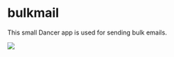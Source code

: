 # bulkmail

This small Dancer app is used for sending bulk emails.

[![](https://mermaid.ink/img/eyJjb2RlIjoic2VxdWVuY2VEaWFncmFtXG4gICAgQXV0aG9yLT4-QnVsayBtYWlsYWNjb3VudDogU2VuZHMgQnVsa21haWwgYXMgaXNcbiAgICBCdWxrIG1haWxhY2NvdW50LT4-V2ViIHBhZ2U6IFByZXNlbnQgbWFpbFxuICAgIE5vdGUgcmlnaHQgb2YgV2ViIHBhZ2U6IEV4dGVybmFsIHNvdXJjZTo8YnI-UmVjaXBpZW50c1xuICAgIEF1dGhvci0-PldlYiBwYWdlOiBTZWxlY3QgUmVjaXBpZW50cywgRnJvbSBBZGRyZXNzXG4gICAgQXBwcm92ZXItPj5XZWIgcGFnZTogQXBwcm92ZSBtYWlsXG4gICAgV2ViIHBhZ2UtPj5BdXRob3I6IEFja25vd2xlZGdlIHJlYWR5IHRvIHNlbmRcbiAgICBBdXRob3ItPj5XZWIgcGFnZTogU2NoZWR1bGUgQnVsa21haWxcbiAgICBXZWIgcGFnZS0-PkJ1bGsgbWFpbGFjY291bnQ6IEluaXRpYXRlIG1haWxpbmdcbiAgICBCdWxrIG1haWxhY2NvdW50LT4-UmVjaXBpZW50czogU2VuZCB0aGUgbWFpbGluZyIsIm1lcm1haWQiOnsidGhlbWUiOiJkZWZhdWx0In0sInVwZGF0ZUVkaXRvciI6ZmFsc2V9)](https://mermaid-js.github.io/mermaid-live-editor/#/edit/eyJjb2RlIjoic2VxdWVuY2VEaWFncmFtXG4gICAgQXV0aG9yLT4-QnVsayBtYWlsYWNjb3VudDogU2VuZHMgQnVsa21haWwgYXMgaXNcbiAgICBCdWxrIG1haWxhY2NvdW50LT4-V2ViIHBhZ2U6IFByZXNlbnQgbWFpbFxuICAgIE5vdGUgcmlnaHQgb2YgV2ViIHBhZ2U6IEV4dGVybmFsIHNvdXJjZTo8YnI-UmVjaXBpZW50c1xuICAgIEF1dGhvci0-PldlYiBwYWdlOiBTZWxlY3QgUmVjaXBpZW50cywgRnJvbSBBZGRyZXNzXG4gICAgQXBwcm92ZXItPj5XZWIgcGFnZTogQXBwcm92ZSBtYWlsXG4gICAgV2ViIHBhZ2UtPj5BdXRob3I6IEFja25vd2xlZGdlIHJlYWR5IHRvIHNlbmRcbiAgICBBdXRob3ItPj5XZWIgcGFnZTogU2NoZWR1bGUgQnVsa21haWxcbiAgICBXZWIgcGFnZS0-PkJ1bGsgbWFpbGFjY291bnQ6IEluaXRpYXRlIG1haWxpbmdcbiAgICBCdWxrIG1haWxhY2NvdW50LT4-UmVjaXBpZW50czogU2VuZCB0aGUgbWFpbGluZyIsIm1lcm1haWQiOnsidGhlbWUiOiJkZWZhdWx0In0sInVwZGF0ZUVkaXRvciI6ZmFsc2V9)
